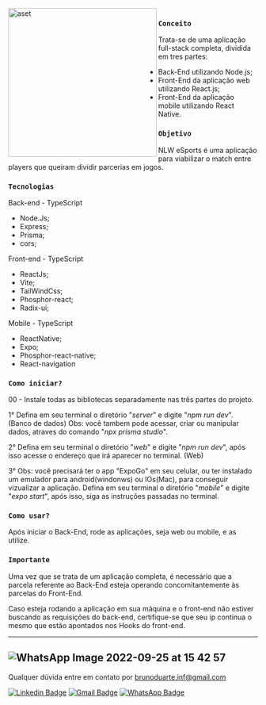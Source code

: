 <img src="https://user-images.githubusercontent.com/100212947/193048457-94ed1227-c9d4-4515-881d-e5501407ccb4.svg" alt="aset" min-width="300px" max-width="300px" width="300px" align="left" alt="NLW-eSports"> 

          
### `Conceito`

Trata-se de uma aplicação full-stack completa, dividida em tres partes:

- Back-End utilizando Node.js;
- Front-End da aplicação web utilizando React.js;
- Front-End da aplicação mobile utilizando React Native.

### `Objetivo`

NLW eSports é uma aplicação para viabilizar o match entre players que queiram dividir parcerias em jogos. 


### `Tecnologias`

Back-end - TypeScript
- Node.Js;
- Express;
- Prisma;
- cors;

Front-end - TypeScript
- ReactJs;
- Vite;
- TailWindCss;
- Phosphor-react;
- Radix-ui;

Mobile - TypeScript
- ReactNative;
- Expo;
- Phosphor-react-native;
- React-navigation

### `Como iniciar?`

00 - Instale todas as bibliotecas separadamente nas três partes do projeto.

1° Defina em seu terminal o diretório "*server*" e digite "*npm run dev*". (Banco de dados) Obs: você tambem pode acessar, criar ou manipular dados, atraves do comando "*npx prisma studio*".

2° Defina em seu terminal o diretório "*web*" e digite "*npm run dev*", após isso acesse o endereço que irá aparecer no terminal. (Web)

3° Obs: você precisará ter o app "ExpoGo" em seu celular, ou ter instalado um emulador para android(windonws) ou IOs(Mac), para conseguir vizualizar a aplicação. Defina em seu terminal o diretório "*mobile*" e digite "*expo start*", após isso, siga as instruções passadas no terminal.

### `Como usar?`

Após iniciar o Back-End, rode as aplicações, seja web ou mobile, e as utilize.

### `Importante`

Uma vez que se trata de um aplicação completa, é necessário que a parcela referente ao Back-End esteja operando concomitantemente às parcelas do Front-End.

Caso esteja rodando a aplicação em sua máquina e o front-end não estiver buscando as requisições do back-end, certifique-se que seu ip continua o mesmo que estão apontados nos Hooks do front-end.

------------------------------------------------------------------
![WhatsApp Image 2022-09-25 at 15 42 57](https://user-images.githubusercontent.com/108803562/192160025-cc21de6d-975b-48a7-bd6a-34071093f241.jpeg)
------------------------------------------------------------------
Qualquer dúvida entre em contato por <a href="mailto:brunoduarte.inf@gmail.com?">brunoduarte.inf@gmail.com</a>

[![Linkedin Badge](https://img.shields.io/badge/-LinkedIn-blue?style=flat-square&logo=Linkedin&logoColor=white&link=https://www.linkedin.com/in/brunoduarteads/)](https://www.linkedin.com/in/brunoduarteads/)
[![Gmail Badge](https://img.shields.io/badge/-Gmail-c14438?style=flat-square&logo=Gmail&logoColor=white&link=mailto:brunoduarte.inf@gmail.com)](mailto:brunoduarte.inf@gmail.com)
[![WhatsApp Badge](https://img.shields.io/badge/WhatsApp-25D366?style=flat-square&logo=whatsapp&logoColor=white)](https://wa.me/5521964121905)
